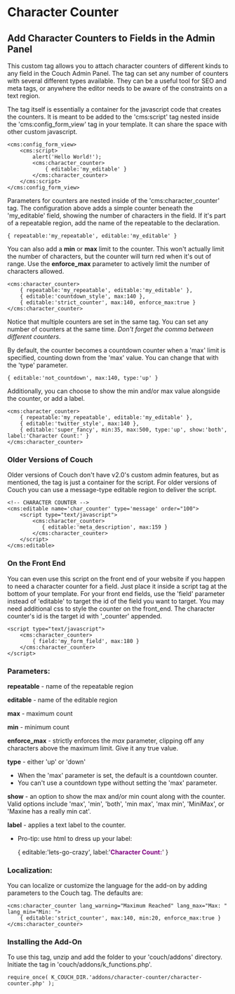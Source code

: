 # Character Counter
## Add Character Counters to Fields in the Admin Panel

This custom tag allows you to attach character counters of different kinds to any field in the Couch Admin Panel. The tag can set any number of counters with several different types available. They can be a useful tool for SEO and meta tags, or anywhere the editor needs to be aware of the constraints on a text region.

The tag itself is essentially a container for the javascript code that creates the counters. It is meant to be added to the 'cms:script' tag nested inside the 'cms:config_form_view' tag in your template. It can share the space with other custom javascript.

    <cms:config_form_view>
    	<cms:script>
    		alert('Hello World!');
        	<cms:character_counter>
            	{ editable:'my_editable' }        
        	</cms:character_counter>
        </cms:script>
    </cms:config_form_view>

Parameters for counters are nested inside of the 'cms:character_counter' tag. The configuration above adds a simple counter beneath the 'my_editable' field, showing the number of characters in the field. If it's part of a repeatable region, add the name of the repeatable to the declaration.

    { repeatable:'my_repeatable', editable:'my_editable' }    

You can also add a **min** or **max** limit to the counter. This won't actually limit the number of characters, but the counter will turn red when it's out of range. Use the **enforce_max** parameter to actively limit the number of characters allowed.

    <cms:character_counter>
        { repeatable:'my_repeatable', editable:'my_editable' }, 
        { editable:'countdown_style', max:140 }, 
        { editable:'strict_counter', max:140, enforce_max:true } 
    </cms:character_counter>
        	
Notice that multiple counters are set in the same tag. You can set any number of counters at the same time. _Don't forget the comma between different counters_.

By default, the counter becomes a countdown counter when a 'max' limit is specified, counting down from the 'max' value. You can change that with the 'type' parameter.

    { editable:'not_countdown', max:140, type:'up' } 
    
Additionally, you can choose to show the min and/or max value alongside the counter, or add a label.

    <cms:character_counter>
        { repeatable:'my_repeatable', editable:'my_editable' }, 
        { editable:'twitter_style', max:140 },
        { editable:'super_fancy', min:35, max:500, type:'up', show:'both', label:'Character Count:' } 
    </cms:character_counter>

### Older Versions of Couch

Older versions of Couch don't have v2.0's custom admin features, but as mentioned, the tag is just a container for the script. For older versions of Couch you can use a message-type editable region to deliver the script.

    <!-- CHARACTER COUNTER -->
    <cms:editable name='char_counter' type='message' order="100">
    	<script type="text/javascript">
        	<cms:character_counter>
        	   { editable:'meta_description', max:159 }
        	</cms:character_counter>
    	</script>
    </cms:editable>

### On the Front End

You can even use this script on the front end of your website if you happen to need a character counter for a field. Just place it inside a script tag at the bottom of your template. For your front end fields, use the 'field' parameter instead of 'editable' to target the id of the field you want to target. You may need additional css to style the counter on the front_end. The character counter's id is the target id with '_counter' appended.

    <script type="text/javascript">
        <cms:character_counter>
            { field:'my_form_field', max:180 }
        </cms:character_counter>
    </script>

### Parameters:

**repeatable** - name of the repeatable region

**editable** -  name of the editable region

**max** -  maximum count

**min** -  minimum count

**enforce_max** - strictly enforces the _max_ parameter, clipping off any characters above the maximum limit. Give it any true value.

**type** - either 'up' or 'down'
- When the 'max' parameter is set, the default is a countdown counter.	
- You can't use a countdown type without setting the 'max' parameter.
	
**show** - an option to show the max and/or min count along with the counter. Valid options include 'max', 'min', 'both', 'min max', 'max min', 'MiniMax', or 'Maxine has a really min cat'.

**label** - applies a text label to the counter.
- Pro-tip: use html to dress up your label: 

	{ editable:'lets-go-crazy', label:'<strong style="color:purple;">Character Count:</strong>' }
    
### Localization:

You can localize or customize the language for the add-on by adding parameters to the Couch tag. The defaults are:

    <cms:character_counter lang_warning="Maximum Reached" lang_max="Max: " lang_min="Min: ">
        { editable:'strict_counter', max:140, min:20, enforce_max:true } 
    </cms:character_counter>

### Installing the Add-On

To use this tag, unzip and add the folder to your 'couch/addons' directory. Initiate the tag in 'couch/addons/k_functions.php'.

	require_once( K_COUCH_DIR.'addons/character-counter/character-counter.php' );
